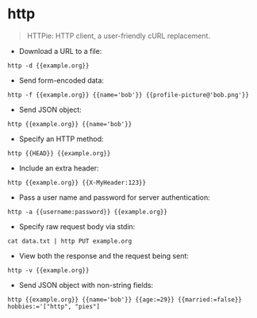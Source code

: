 # http

> HTTPie: HTTP client, a user-friendly cURL replacement.

- Download a URL to a file:

`http -d {{example.org}}`

- Send form-encoded data:

`http -f {{example.org}} {{name='bob'}} {{profile-picture@'bob.png'}}`

- Send JSON object:

`http {{example.org}} {{name='bob'}}`

- Specify an HTTP method:

`http {{HEAD}} {{example.org}}`

- Include an extra header:

`http {{example.org}} {{X-MyHeader:123}}`

- Pass a user name and password for server authentication:

`http -a {{username:password}} {{example.org}}`

- Specify raw request body via stdin:

`cat data.txt | http PUT example.org`

- View both the response and the request being sent:

`http -v {{example.org}}`

- Send JSON object with non-string fields:

`http {{example.org}} {{name='bob'}} {{age:=29}} {{married:=false}} hobbies:='["http", "pies"]`
